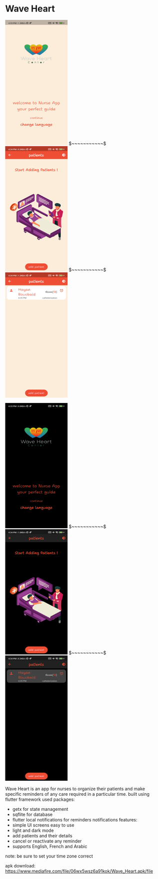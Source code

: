 # Wave Heart

<p float="left">
<img src="https://github.com/Hayan47/Hayan47/blob/main/nurse1.jpg" width="200" height="400" />
$~~~~~~~~~~~$
<img src="https://github.com/Hayan47/Hayan47/blob/main/nurse2.jpg" width="200" height="400" />
$~~~~~~~~~~~$
<img src="https://github.com/Hayan47/Hayan47/blob/main/nurse3.jpg" width="200" height="400" />
</p>

<p float="left">
<img src="https://github.com/Hayan47/Hayan47/blob/main/nurse4.jpg" width="200" height="400" />
$~~~~~~~~~~~$
<img src="https://github.com/Hayan47/Hayan47/blob/main/nurse5.jpg" width="200" height="400" />
$~~~~~~~~~~~$
<img src="https://github.com/Hayan47/Hayan47/blob/main/nurse6.jpg" width="200" height="400" />
</p>

Wave Heart is an app for nurses to organize their patients and make specific reminders of any care required in a particular time.
built using flutter framework
used packages:
* getx for state management
* sqflite for database
* flutter local notifications for reminders notifications
features:
* simple UI screens easy to use
* light and dark mode
* add patients and their details
* cancel or reactivate any reminder
* supports English, French and Arabic

note: be sure to set your time zone correct

apk download: https://www.mediafire.com/file/06wx5wsz6a91kok/Wave_Heart.apk/file


